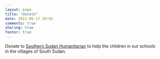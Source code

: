 ```yaml
---
layout: page
title: "donate"
date: 2013-06-17 20:02
comments: true
sharing: true
footer: true
---
```

Donate to [Southern Sudan Humanitarian](http://www.sudanhelp.org) to help the children in our schools in the villages of South Sudan.

